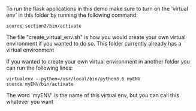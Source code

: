 To run the flask applications in this demo make sure to turn on the 'virtual env' in this folder by running the following command:

```
source section2/bin/activate
```

The file "create_virtual_env.sh" is how you would create your own virtual environment if you wanted to do so. This folder currently already has a virtual environment

If you wanted to create your own virtual environment in another folder you can run the following lines:

```
virtualenv --python=/usr/local/bin/python3.6 myENV
source myENV/bin/activate
```

The word 'myENV' is the name of this virtual env, but you can call this whatever you want
